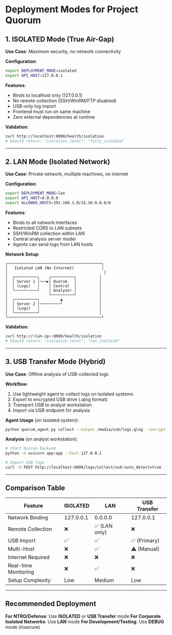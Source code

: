 # Deployment Modes for Project Quorum

## 1. ISOLATED Mode (True Air-Gap)
**Use Case**: Maximum security, no network connectivity

**Configuration**:
```bash
export DEPLOYMENT_MODE=isolated
export API_HOST=127.0.0.1
```

**Features**:
- Binds to localhost only (127.0.0.1)
- No remote collection (SSH/WinRM/FTP disabled)
- USB-only log import
- Frontend must run on same machine
- Zero external dependencies at runtime

**Validation**:
```bash
curl http://localhost:8000/health/isolation
# Should return: "isolation_level": "fully_isolated"
```

---

## 2. LAN Mode (Isolated Network)
**Use Case**: Private network, multiple machines, no internet

**Configuration**:
```bash
export DEPLOYMENT_MODE=lan
export API_HOST=0.0.0.0
export ALLOWED_HOSTS=192.168.1.0/24,10.0.0.0/8
```

**Features**:
- Binds to all network interfaces
- Restricted CORS to LAN subnets
- SSH/WinRM collection within LAN
- Central analysis server model
- Agents can send logs from LAN hosts

**Network Setup**:
```
┌─────────────────────────────────────────┐
│   Isolated LAN (No Internet)            │
│                                          │
│  ┌──────────┐    ┌──────────┐          │
│  │ Server 1 │───▶│ Quorum   │          │
│  │ (Logs)   │    │ Central  │          │
│  └──────────┘    │ Analyzer │          │
│                  └──────────┘          │
│  ┌──────────┐         ▲                │
│  │ Server 2 │─────────┘                │
│  │ (Logs)   │                          │
│  └──────────┘                          │
└─────────────────────────────────────────┘
```

**Validation**:
```bash
curl http://<lan-ip>:8000/health/isolation
# Should return: "isolation_level": "lan_isolated"
```

---

## 3. USB Transfer Mode (Hybrid)
**Use Case**: Offline analysis of USB-collected logs

**Workflow**:
1. Use lightweight agent to collect logs on isolated systems
2. Export to encrypted USB drive (.qlog format)
3. Transport USB to analyst workstation
4. Import via USB endpoint for analysis

**Agent Usage** (on isolated system):
```bash
python quorum_agent.py collect --output /media/usb/logs.qlog --encrypt
```

**Analysis** (on analyst workstation):
```bash
# Start Quorum backend
python -m uvicorn app:app --host 127.0.0.1

# Import USB logs
curl -X POST http://localhost:8000/logs/collect/usb?auto_detect=true
```

---

## Comparison Table

| Feature | ISOLATED | LAN | USB Transfer |
|---------|----------|-----|--------------|
| Network Binding | 127.0.0.1 | 0.0.0.0 | 127.0.0.1 |
| Remote Collection | ❌ | ✅ (LAN only) | ❌ |
| USB Import | ✅ | ✅ | ✅ (Primary) |
| Multi-Host | ❌ | ✅ | ⚠️ (Manual) |
| Internet Required | ❌ | ❌ | ❌ |
| Real-time Monitoring | ❌ | ✅ | ❌ |
| Setup Complexity | Low | Medium | Low |

---

## Recommended Deployment

**For NTRO/Defense**: Use **ISOLATED** or **USB Transfer** mode
**For Corporate Isolated Networks**: Use **LAN** mode
**For Development/Testing**: Use **DEBUG** mode (insecure)
